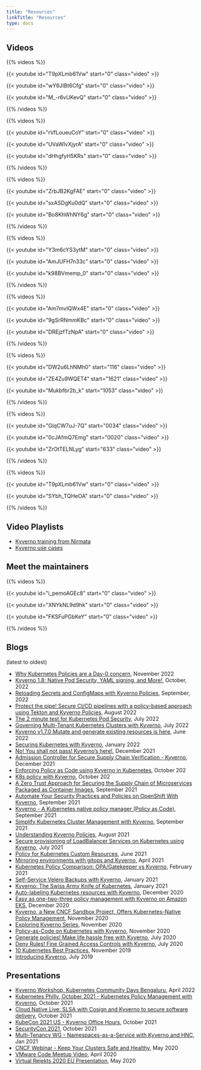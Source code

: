 ```yaml
---
title: "Resources"
linkTitle: "Resources"
type: docs
---
```


## Videos

{{% videos %}}

{{< youtube id="T9pXLmb61Vw" start="0" class="video" >}}

{{< youtube id="wY6JIBt6Cfg" start="0" class="video" >}}

{{< youtube id="M_-r6vUKevQ" start="0" class="video" >}}

{{% /videos %}}

{{% videos %}}

{{< youtube id="rVfLoueuCoY" start="0" class="video" >}}

{{< youtube id="UVaWIvXjyrA" start="0" class="video" >}}

{{< youtube id="dHhgfyH5KRs" start="0" class="video" >}}

{{% /videos %}}

{{% videos %}}

{{< youtube id="ZrbJB2KgFAE" start="0" class="video" >}}

{{< youtube id="sxASDgKu0dQ" start="0" class="video" >}}

{{< youtube id="Bo8KhWhNY6g" start="0" class="video" >}}

{{% /videos %}}


{{% videos %}}

{{< youtube id="Y3m6cYS3ytM" start="0" class="video" >}}

{{< youtube id="AmJUFH7n33c" start="0" class="video" >}}

{{< youtube id="k98BVmemp_0" start="0" class="video" >}}

{{% /videos %}}


{{% videos %}}

{{< youtube id="Am7mvIQWx4E" start="0" class="video" >}}

{{< youtube id="9gSrRNmmKBc" start="0" class="video" >}}

{{< youtube id="DREjzfTzNpA" start="0" class="video" >}}


{{% /videos %}}

{{% videos %}}

{{< youtube id="DW2u6LhNMh0" start="116" class="video" >}}

{{< youtube id="ZE4Zu9WQET4" start="1621" class="video" >}}

{{< youtube id="Mukbfbr2b_k" start="1053" class="video" >}}

{{% /videos %}}


{{% videos %}}

{{< youtube id="GlqCW7uJ-7Q" start="0034" class="video" >}}

{{< youtube id="0cJAfmQ7Emg" start="0020" class="video" >}}

{{< youtube id="ZrOtTELNLyg" start="633" class="video" >}}

{{% /videos %}}

{{% videos %}}

{{< youtube id="T9pXLmb61Vw" start="0" class="video" >}}

{{< youtube id="SYbh_TQHeOA" start="0" class="video" >}}

{{% /videos %}}

## Video Playlists

- <a href="https://www.youtube.com/playlist?list=PLgEqb619wcz-56b1PEctELLtNTYGdb2NP" target="_blank">Kyverno training from Nirmata</a>
- <a href="https://www.youtube.com/playlist?list=PLgEqb619wcz_tuBt9K6gRunpnUPqbPQAb" target="_blank">Kyverno use cases</a>

## Meet the maintainers

{{% videos %}}

{{< youtube id="i_pemoAGEc8" start="0" class="video" >}}

{{< youtube id="XNYkNL9d9hk" start="0" class="video" >}}

{{< youtube id="FKSFuPGbKeY" start="0" class="video" >}}

{{% /videos %}}

## Blogs

(latest to oldest)

- <a href="https://nirmata.com/kubernetes-policies-should-be-a-day-0-concern/" target="_blank">Why Kubernetes Policies are a Day-0 concern</a>, November 2022
- <a href="https://nirmata.com/kyverno-v1-8-0-native-pod-security-yaml-signing-and-more/" target="_blank">Kyverno 1.8: Native Pod Security, YAML signing, and More!</a>, October, 2022
- <a href="https://nirmata.com/reloading-secrets-and-configmaps-with-kyverno/" target="_blank">Reloading Secrets and ConfigMaps with Kyverno Policies</a>, September, 2022
- <a href="https://nirmata.com/protect-the-pipe-secure-ci-cd-pipelines-with-a-policy-based-approach-using-tekton-and-kyverno/" target="_blank">Protect the pipe! Secure CI/CD pipelines with a policy-based approach using Tekton and Kyverno Policies</a>, August 2022
- <a href="https://nirmata.com/the-2-minute-test-for-kubernetes-pod-security/" target="_blank">The 2 minute test for Kubernetes Pod Security</a>, July 2022
- <a href="https://medium.com/compass-true-north/governing-multi-tenant-kubernetes-clusters-with-kyverno-3e11ba4a64ad" target="_blank">Governing Multi-Tenant Kubernetes Clusters with Kyverno</a>, July 2022
- <a href="https://nirmata.com/2022/06/03/kyverno-v1-7-0-mutate-and-generate-existing-resources-is-here/" target="_blank">Kyverno v1.7.0 Mutate and generate existing resources is here</a>, June 2022
- <a href="https://cloudyuga.guru/hands_on_lab/kyverno-introduction/" target="_blank">Securing Kubernetes with Kyverno</a>, January 2022
- <a href="https://medium.com/@ul_Timate/no-you-shall-not-pass-kyvernos-here-def1d376a4f8" target="_blank">No! You shall not pass! Kyverno’s here!</a>, December 2021
- <a href="https://boxboat.com/2021/12/06/secure-supply-chains-kyverno/" target="_blank">Admission Controller for Secure Supply Chain Verification - Kyverno</a>, December 2021
- <a href="https://dev.to/aws-builders/enforcing-policy-as-code-using-kyverno-in-kubernetes-3epk" target="_blank">Enforcing Policy as Code using Kyverno in Kubernetes</a>, October 202
- <a href="https://www.blakyaks.com/resources/k8s-policy-with-kyverno" target="_blank">K8s policy with Kyverno</a>, October 202
- <a href="https://gkovan.medium.com/a-zero-trust-approach-for-securing-the-supply-chain-of-microservices-packaged-as-container-images-89d2f5b7293b" target="_blank">A Zero Trust Approach for Securing the Supply Chain of Microservices Packaged as Container Images</a>, September 2021
- <a href="https://cloud.redhat.com/blog/automate-your-security-practices-and-policies-on-openshift-with-kyverno" target="_blank">Automate Your Security Practices and Policies on OpenShift With Kyverno</a>, September 2021
- <a href="https://blog.mimacom.com/kyverno/" target="_blank">Kyverno - A Kubernetes native policy manager (Policy as Code)</a>, September 2021
- <a href="https://movi.hashnode.dev/simplify-kubernetes-cluster-management-with-kyverno-ckt6yxjqy0duy95s14groe7h4" target="_blank">Simplify Kubernetes Cluster Management with Kyverno</a>, September 2021
- <a href="https://medium.com/@shubhampalriwala/understanding-kyverno-policies-7e2d8651d7b1" target="_blank">Understanding Kyverno Policies</a>, August 2021
- <a href="https://lambda.grofers.com/secure-provisioning-of-loadbalancer-services-on-kubernetes-using-kyverno-2cdf5e30d296" target="_blank">Secure provisioning of LoadBalancer Services on Kubernetes using Kyverno</a>, July 2021
- <a href="https://neonmirrors.net/post/2021-06/policy-k8s-customresources/" target="_blank">Policy for Kubernetes Custom Resources</a>, June 2021
- <a href="https://gimlet.io/blog/mirroring-environments-with-gitops-and-kyverno/" target="_blank">Mirroring environments with gitops and Kyverno</a>, April 2021
- <a href="https://neonmirrors.net/post/2021-02/kubernetes-policy-comparison-opa-gatekeeper-vs-kyverno/" target="_blank">Kubernetes Policy Comparison: OPA/Gatekeeper vs Kyverno</a>, February 2021
- <a href="https://nirmata.com/2021/01/24/self-service-velero-backups-with-kyverno/" target="_blank">Self-Service Velero Backups with Kyverno</a>, January 2021
- <a href="https://neonmirrors.net/post/2021-01/kyverno-the-swiss-army-knife-of-kubernetes/" target="_blank">Kyverno: The Swiss Army Knife of Kubernetes</a>, January 2021
- <a href="https://www.cncf.io/blog/2020/12/30/auto-labeling-kubernetes-resources-with-kyverno/" target="_blank">Auto-labeling Kubernetes resources with Kyverno</a>, December 2020
- <a href="https://aws.amazon.com/blogs/containers/easy-as-one-two-three-policy-management-with-kyverno-on-amazon-eks/" target="_blank">Easy as one-two-three policy management with Kyverno on Amazon EKS</a>, December 2020
- <a href="https://thenewstack.io/kyverno-a-new-cncf-sandbox-project-offers-kubernetes-native-policy-management/" target="_blank">Kyverno, a New CNCF Sandbox Project, Offers Kubernetes-Native Policy Management</a>, November 2020
- <a href="https://neonmirrors.net/post/2020-11/exploring-kyverno-intro/" target="_blank">Exploring Kyverno Series</a>, November 2020
- <a href="https://medium.com/better-programming/policy-as-code-on-kubernetes-with-kyverno-b144749f144" target="_blank">Policy-as-Code on Kubernetes with Kyverno</a>, November 2020
- <a href="https://dev.to/evalsocket/generate-polices-make-kubernetes-life-hassle-free-with-kyverno-45hf" target="_blank">Generate policies! Make life hassle free with Kyverno</a>, July 2020
- <a href="https://medium.com/@shutting06/deny-rules-fine-grained-kubernetes-access-controls-with-kyverno-88eaffb7bc6" target="_blank">Deny Rules! Fine Grained Access Controls with Kyverno</a>, July 2020
- <a href="https://thenewstack.io/10-kubernetes-best-practices-you-can-easily-apply-to-your-clusters/" target="_blank">10 Kubernetes Best Practices</a>, November 2019
- <a href="https://nirmata.com/2019/07/11/managing-kubernetes-configuration-with-policies/" target="_blank">Introducing Kyverno</a>, July 2019

## Presentations

- <a href="https://docs.google.com/presentation/d/1mw09tclej3lQAWzebhXCXS2z2q9j4Edf/edit?usp=sharing&]ouid=112353473651856718940&rtpof=true&sd=true" target="_blank">Kyverno Workshop, Kubernetes Community Days Bengaluru</a>, April 2022
- <a href="https://www.youtube.com/watch?v=Am7mvIQWx4E" target="_blank">Kubernetes Philly, October 2021 - Kubernetes Policy Management with Kyverno</a>, October 2021
- <a href="https://www.cncf.io/online-programs/cloud-native-live-slsa-with-cosign-and-kyverno-to-secure-software-delivery/" target="_blank">Cloud Native Live: SLSA with Cosign and Kyverno to secure software delivery</a>, October 2021
- <a href="https://docs.google.com/presentation/d/1mw09tclej3lQAWzebhXCXS2z2q9j4Edf/" target="_blank">KubeCon 2021 US - Kyverno Office Hours</a>, October 2021
- <a href="https://docs.google.com/presentation/d/1l2ROwl3VGk-6h-jHNA0eP1el7fK8NRM6/edit?usp=sharing&ouid=112353473651856718940&rtpof=true&sd=true" target="_blank">SecurityCon 2021</a>, October 2021
- <a href="https://youtu.be/xICR6Zxs7js?t=464" target="_blank">Multi-Tenancy WG - Namespaces-as-a-Service with Kyverno and HNC</a>, Jan 2021
- <a href="https://www.cncf.io/webinars/how-to-keep-your-clusters-safe-and-healthy/" target="_blank">CNCF Webinar - Keep Your Clusters Safe and Healthy</a>, May 2020
- <a href="https://www.youtube.com/watch?v=mgEmTvLytb0" target="_blank">VMware Code Meetup Video</a>, April 2020
- <a href="https://www.youtube.com/watch?v=caFMtSg4A6I" target="_blank">Virtual Rejekts 2020 EU Presentation</a>, May 2020
